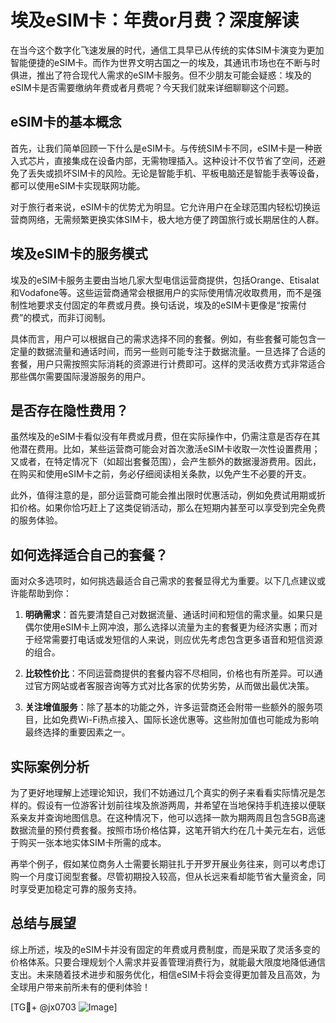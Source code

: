 # 埃及eSIM卡：年费or月费？深度解读

在当今这个数字化飞速发展的时代，通信工具早已从传统的实体SIM卡演变为更加智能便捷的eSIM卡。而作为世界文明古国之一的埃及，其通讯市场也在不断与时俱进，推出了符合现代人需求的eSIM卡服务。但不少朋友可能会疑惑：埃及的eSIM卡是否需要缴纳年费或者月费呢？今天我们就来详细聊聊这个问题。

## eSIM卡的基本概念

首先，让我们简单回顾一下什么是eSIM卡。与传统SIM卡不同，eSIM卡是一种嵌入式芯片，直接集成在设备内部，无需物理插入。这种设计不仅节省了空间，还避免了丢失或损坏SIM卡的风险。无论是智能手机、平板电脑还是智能手表等设备，都可以使用eSIM卡实现联网功能。

对于旅行者来说，eSIM卡的优势尤为明显。它允许用户在全球范围内轻松切换运营商网络，无需频繁更换实体SIM卡，极大地方便了跨国旅行或长期居住的人群。

## 埃及eSIM卡的服务模式

埃及的eSIM卡服务主要由当地几家大型电信运营商提供，包括Orange、Etisalat和Vodafone等。这些运营商通常会根据用户的实际使用情况收取费用，而不是强制性地要求支付固定的年费或月费。换句话说，埃及的eSIM卡更像是“按需付费”的模式，而非订阅制。

具体而言，用户可以根据自己的需求选择不同的套餐。例如，有些套餐可能包含一定量的数据流量和通话时间，而另一些则可能专注于数据流量。一旦选择了合适的套餐，用户只需按照实际消耗的资源进行计费即可。这样的灵活收费方式非常适合那些偶尔需要国际漫游服务的用户。

## 是否存在隐性费用？

虽然埃及的eSIM卡看似没有年费或月费，但在实际操作中，仍需注意是否存在其他潜在费用。比如，某些运营商可能会对首次激活eSIM卡收取一次性设置费用；又或者，在特定情况下（如超出套餐范围），会产生额外的数据漫游费用。因此，在购买和使用eSIM卡之前，务必仔细阅读相关条款，以免产生不必要的开支。

此外，值得注意的是，部分运营商可能会推出限时优惠活动，例如免费试用期或折扣价格。如果你恰巧赶上了这类促销活动，那么在短期内甚至可以享受到完全免费的服务体验。

## 如何选择适合自己的套餐？

面对众多选项时，如何挑选最适合自己需求的套餐显得尤为重要。以下几点建议或许能帮助到你：

1. **明确需求**：首先要清楚自己对数据流量、通话时间和短信的需求量。如果只是偶尔使用eSIM卡上网冲浪，那么选择以流量为主的套餐更为经济实惠；而对于经常需要打电话或发短信的人来说，则应优先考虑包含更多语音和短信资源的组合。

2. **比较性价比**：不同运营商提供的套餐内容不尽相同，价格也有所差异。可以通过官方网站或者客服咨询等方式对比各家的优势劣势，从而做出最优决策。

3. **关注增值服务**：除了基本的功能之外，许多运营商还会附带一些额外的服务项目，比如免费Wi-Fi热点接入、国际长途优惠等。这些附加值也可能成为影响最终选择的重要因素之一。

## 实际案例分析

为了更好地理解上述理论知识，我们不妨通过几个真实的例子来看看实际情况是怎样的。假设有一位游客计划前往埃及旅游两周，并希望在当地保持手机连接以便联系亲友并查询地图信息。在这种情况下，他可以选择一款为期两周且包含5GB高速数据流量的预付费套餐。按照市场价格估算，这笔开销大约在几十美元左右，远低于购买一张本地实体SIM卡所需的成本。

再举个例子，假如某位商务人士需要长期驻扎于开罗开展业务往来，则可以考虑订购一个月度订阅型套餐。尽管初期投入较高，但从长远来看却能节省大量资金，同时享受更加稳定可靠的服务支持。

## 总结与展望

综上所述，埃及的eSIM卡并没有固定的年费或月费制度，而是采取了灵活多变的价格体系。只要合理规划个人需求并妥善管理消费行为，就能最大限度地降低通信支出。未来随着技术进步和服务优化，相信eSIM卡将会变得更加普及且高效，为全球用户带来前所未有的便利体验！

[TG💪+ @jx0703 ![Image](https://github.com/user-attachments/assets/dbca1d08-cadb-493c-b0ec-ad6f7a83f270)]